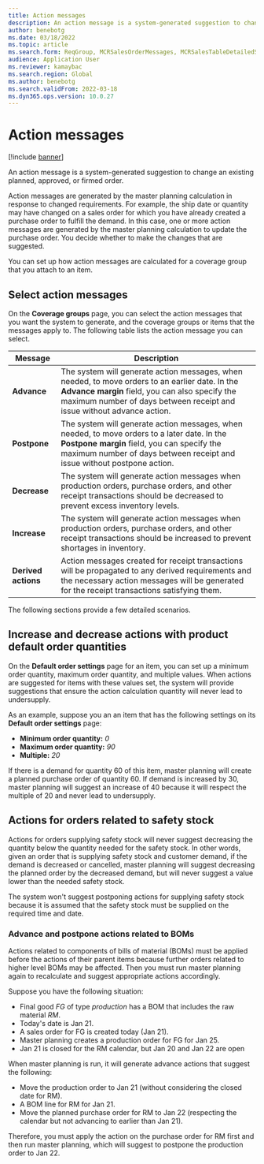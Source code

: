 ```yaml
---
title: Action messages
description: An action message is a system-generated suggestion to change an existing planned or firmed order.
author: benebotg
ms.date: 03/18/2022
ms.topic: article
ms.search.form: ReqGroup, MCRSalesOrderMessages, MCRSalesTableDetailedStatus, TAMItemVendRebateGroup, TAMVendRebate, TAMVendRebateAgreementLineInfoPart, TAMVendRebateGroup, TAMVendRebateTable, TAMVendRebateTrans, ReqTransActionListPage
audience: Application User
ms.reviewer: kamaybac
ms.search.region: Global
ms.author: benebotg
ms.search.validFrom: 2022-03-18
ms.dyn365.ops.version: 10.0.27
---
```


# Action messages

[!include [banner](../includes/banner.md)]

An action message is a system-generated suggestion to change an existing planned, approved, or firmed order.

Action messages are generated by the master planning calculation in response to changed requirements. For example, the ship date or quantity may have changed on a sales order for which you have already created a purchase order to fulfill the demand. In this case, one or more action messages are generated by the master planning calculation to update the purchase order. You decide whether to make the changes that are suggested.

You can set up how action messages are calculated for a coverage group that you attach to an item.

## Select action messages

On the **Coverage groups** page, you can select the action messages that you want the system to generate, and the coverage groups or items that the messages apply to. The following table lists the action message you can select.

| Message | Description |
|---|---|
| **Advance** | The system will generate action messages, when needed, to move orders to an earlier date. In the **Advance margin** field, you can also specify the maximum number of days between receipt and issue without advance action. |
| **Postpone** | The system will generate action messages, when needed, to move orders to a later date. In the **Postpone margin** field, you can specify the maximum number of days between receipt and issue without postpone action. |
| **Decrease** | The system will generate action messages when production orders, purchase orders, and other receipt transactions should be decreased to prevent excess inventory levels. |
| **Increase** | The system will generate action messages when production orders, purchase orders, and other receipt transactions should be increased to prevent shortages in inventory. |
| **Derived actions** | Action messages created for receipt transactions will be propagated to any derived requirements and the necessary action messages will be generated for the receipt transactions satisfying them. |

The following sections provide a few detailed scenarios.

## Increase and decrease actions with product default order quantities

On the **Default order settings** page for an item, you can set up a minimum order quantity, maximum order quantity, and multiple values. When actions are suggested for items with these values set, the system will provide suggestions that ensure the action calculation quantity will never lead to undersupply.

As an example, suppose you an an item that has the following settings on its **Default order settings** page:

- **Minimum order quantity:** *0*
- **Maximum order quantity:** *90*
- **Multiple:** *20*

If there is a demand for quantity 60 of this item, master planning will create a planned purchase order of quantity 60. If demand is increased by 30, master planning will suggest an increase of 40 because it will respect the multiple of 20 and never lead to undersupply.

## Actions for orders related to safety stock

Actions for orders supplying safety stock will never suggest decreasing the quantity below the quantity needed for the safety stock. In other words, given an order that is supplying safety stock and customer demand, if the demand is decreased or cancelled, master planning will suggest decreasing the planned order by the decreased demand, but will never suggest a value lower than the needed safety stock.

The system won't suggest postponing actions for supplying safety stock because it is assumed that the safety stock must be supplied on the required time and date.

### Advance and postpone actions related to BOMs

Actions related to components of bills of material (BOMs) must be applied before the actions of their parent items because further orders related to higher level BOMs may be affected. Then you must run master planning again to recalculate and suggest appropriate actions accordingly.

Suppose you have the following situation:

- Final good *FG* of type *production* has a BOM that includes the raw material *RM*.
- Today's date is Jan 21.
- A sales order for FG is created today (Jan 21).
- Master planning creates a production order for FG for Jan 25.  <!-- KFM: To cover the sales order? Is this really the date you mean? -->
- Jan 21 is closed for the RM calendar, but Jan 20 and Jan 22 are open

When master planning is run, it will generate advance actions that suggest the following:

- Move the production order to Jan 21 (without considering the closed date for RM).
- A BOM line for RM for Jan 21. <!-- KFM: What does this mean? -->
- Move the planned purchase order for RM to Jan 22 (respecting the calendar but not advancing to earlier than Jan 21).

Therefore, you must apply the action on the purchase order for RM first and then run master planning, which will suggest to postpone the production order to Jan 22. <!-- KFM: But it's already set for Jan 25? -->
